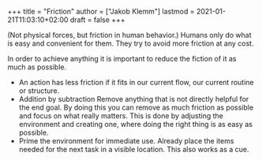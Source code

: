 +++
title = "Friction"
author = ["Jakob Klemm"]
lastmod = 2021-01-21T11:03:10+02:00
draft = false
+++

(Not physical forces, but friction in human behavior.)
Humans only do what is easy and convenient for them. They try to
avoid more friction at any cost.

In order to achieve anything it is important to reduce the fiction of
it as much as possible.

-   An action has less friction if it fits in our current flow, our
    current routine or structure.
-   Addition by subtraction
    Remove anything that is not directly helpful for the end goal. By
    doing this you can remove as much friction as possible and focus on
    what really matters. This is done by adjusting the environment and
    creating one, where doing the right thing is as easy as possible.
-   Prime the environment for immediate use. Already place the items
    needed for the next task in a visible location. This also works as a
    cue.
